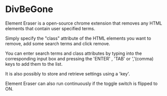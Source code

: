 # DivBeGone
Element Eraser is a open-source chrome extension that removes any HTML elements that contain user specified terms. 

Simply specify the "class" attribute of the HTML elements you want to remove, add some search terms and click remove.

You can enter search terms and class attributes by typing into the corresponding input box and pressing the 'ENTER' , 'TAB' or ','(comma) keys to add them to the list.

It is also possibly to store and retrieve settings using a 'key'.

Element Eraser can also run continuously if the toggle switch is flipped to ON.
